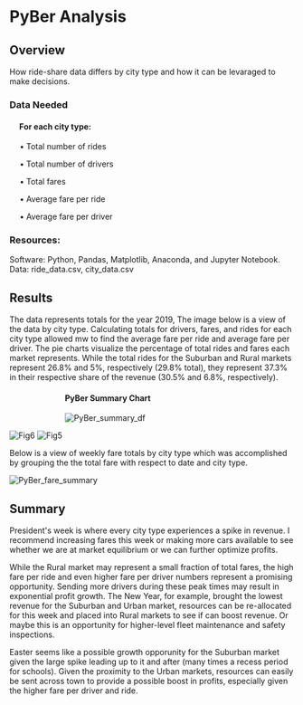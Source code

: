 # PyBer Analysis

## Overview

How ride-share data differs by city type and how it can be levaraged to make decisions.

### Data Needed
#### &emsp; For each city type:

&emsp; • Total number of rides 

&emsp; • Total number of drivers

&emsp; • Total fares  

&emsp; • Average fare per ride 

&emsp; • Average fare per driver 


### Resources:

Software: Python, Pandas, Matplotlib, Anaconda, and Jupyter Notebook.
Data: ride_data.csv, city_data.csv


## Results

The data represents totals for the year 2019, The image below is a view of the data by city type.  Calculating totals for drivers, fares, and rides for each city type allowed mw to find the average fare per ride and average fare per driver.  The pie charts visualize the percentage of total rides and fares each market represents.  While the total rides for the Suburban and Rural markets represent 26.8% and 5%, respectively (29.8% total), they represent 37.3% in their respective share of the revenue (30.5% and 6.8%, respectively).



#### &emsp;&emsp;&emsp;&emsp;&emsp;&emsp;&emsp;PyBer Summary Chart

&emsp;&emsp;&emsp;&emsp;&emsp;&emsp;&emsp;![PyBer_summary_df](https://user-images.githubusercontent.com/108758105/186734046-971f2788-9b68-4c35-9b34-67eb7474ede1.png)


![Fig6](https://user-images.githubusercontent.com/108758105/186740597-55414a7b-5767-48d2-999f-03b039b14327.png)
![Fig5](https://user-images.githubusercontent.com/108758105/186741336-01a886a4-8498-4201-9a61-a3265822d3f7.png)





Below is a view of weekly fare totals by city type which was accomplished by grouping the the total fare with respect to date and city type.

![PyBer_fare_summary](https://user-images.githubusercontent.com/108758105/186734074-4c34ec46-4891-4597-9c50-fd6e5ff40322.png)



## Summary

President's week is where every city type experiences a spike in revenue.  I recommend increasing fares this week or making more cars available to see whether we are at market equilibrium or we can further optimize profits.  

While the Rural market may represent a small fraction of total fares, the high fare per ride and even higher fare per driver numbers represent a promising opportunity.  Sending more drivers during these peak times may result in exponential profit growth.  The New Year, for example, brought the lowest revenue for the Suburban and Urban market, resources can be re-allocated for this week and placed into Rural markets to see if can boost revenue.  Or maybe this is an opportunity for higher-level fleet maintenance and safety inspections.

Easter seems like a possible growth opporunity for the Suburban market given the large spike leading up to it and after (many times a recess period for schools). Given the proximity to the Urban markets, resources can easily be sent across town to provide a possible boost in profits, especially given the higher fare per driver and ride.
